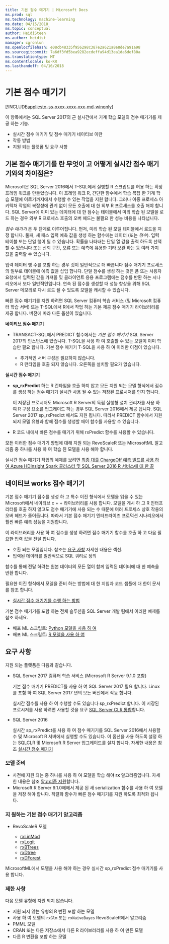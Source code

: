 ```yaml
---
title: 기본 점수 매기기 | Microsoft Docs
ms.prod: sql
ms.technology: machine-learning
ms.date: 04/15/2018
ms.topic: conceptual
author: HeidiSteen
ms.author: heidist
manager: cgronlun
ms.openlocfilehash: e08cb48335f956298c387e2a621a8e8de7a91a98
ms.sourcegitcommit: 7a6df3fd5bea9282ecdeffa94d13ea1da6def80a
ms.translationtype: MT
ms.contentlocale: ko-KR
ms.lasthandoff: 04/16/2018
---
```

# <a name="native-scoring"></a>기본 점수 매기기
[!INCLUDE[appliesto-ss-xxxx-xxxx-xxx-md-winonly](../includes/appliesto-ss-xxxx-xxxx-xxx-md-winonly.md)]

이 항목에서는 SQL Server 2017의 근 실시간에서 기계 학습 모델의 점수 매기기를 제공 하는 기능.

+ 실시간 점수 매기기 및 점수 매기기 네이티브 이란
+ 작동 방법
+ 지원 되는 플랫폼 및 요구 사항

## <a name="what-is-native-scoring-and-how-is-it-different-from-realtime-scoring"></a>기본 점수 매기기를 란 무엇이 고 어떻게 실시간 점수 매기기와의 차이점은?

Microsoft은 SQL Server 2016에서 T-SQL에서 실행할 R 스크립트를 허용 하는 확장 프레임 워크를 만들었습니다. 이 프레임 워크 R, 간단한 함수에서 학습 복잡 한 기계 학습 모델에 이르기까지에서 수행할 수 있는 작업을 지원 합니다. 그러나 이중 프로세스 아키텍처 작업의 복잡성에 관계 없이 모든 호출에 대 한 외부 R 프로세스를 호출 해야 합니다. SQL Server에 이미 있는 데이터에 대 한 점수는 테이블에서 미리 학습 된 모델을 로드 하는 경우 외부 R 프로세스 호출의 오버 헤드는 불필요 한 성능 비용을 나타냅니다.

_점수 매기기_ 은 두 단계로 이루어집니다. 먼저, 미리 학습 된 모델 테이블에서 로드을 지정 합니다. 둘째, 새 패스 입력 예측 값을 생성 하는 함수에는 데이터 (또는 _점수_). 입력 테이블 또는 단일 행이 될 수 있습니다. 확률을 나타내는 단일 열 값을 출력 하도록 선택할 수 있습니다 또는 신뢰 구간, 오류 또는 예측에 유용한 기타 보완 하는 등 여러 가지 값을 출력할 수 있습니다.

입력 데이터 행 수를 포함 하는 경우 것이 일반적으로 더 빠릅니다 점수 매기기 프로세스의 일부로 테이블에 예측 값을 삽입 합니다.  단일 점수를 생성 하는 것은 폼 또는 사용자 요청에서 입력된 값을 가져올 및 클라이언트 응용 프로그램에는 점수를 반환 하는 시나리오에서 보다 일반적인입니다. 연속 된 점수를 생성할 때 성능 향상을 위해 SQL Server 메모리로 다시 로드 될 수 있도록 모델을 캐시할 수 있습니다.

빠른 점수 매기기를 지원 하려면 SQL Server 컴퓨터 학습 서비스 (및 Microsoft 컴퓨터 학습 서버) 또는 T-SQL에서 R에서 작업 하는 기본 제공 점수 매기기 라이브러리를 제공 합니다. 버전에 따라 다른 옵션이 있습니다.

**네이티브 점수 매기기**

+ TRANSACT-SQL에서 PREDICT 함수에서는 _기본 점수 매기기_ SQL Server 2017의 인스턴스에 있습니다. T-SQL을 사용 하 여 호출할 수 있는 모델이 이미 학습만 필요 합니다. 기본 점수 매기기 T-SQL을 사용 하 여 이러한 이점이 있습니다.

    + 추가적인 서버 구성은 필요하지 않습니다.
    + R 런타임을 호출 되지 않습니다. 오른쪽을 설치할 필요가 없습니다.

**실시간 점수 매기기**

+ **sp_rxPredict** 하는 R 런타임을 호출 하지 않고 모든 지원 되는 모델 형식에서 점수를 생성 하는 점수 매기기 실시간 사용 될 수 있는 저장된 프로시저를 인지 합니다.

  이 저장된 프로시저도 Microsoft R Server의 독립 실행형 설치 관리자를 사용 하 여 R 구성 요소를 업그레이드 하는 경우 SQL Server 2016에서 제공 됩니다. SQL Server 2017 sp_rxPredict 에서도 지원 됩니다. 따라서 PREDICT 함수에서 지원 되지 모델 유형과 함께 점수를 생성할 때이 함수를 사용할 수 있습니다.

+ R 코드 내에서 빠른 점수를 매기기 위해 rxPredict 함수를 사용할 수 있습니다.

모든 이러한 점수 매기기 방법에 대해 지원 되는 RevoScaleR 또는 MicrosoftML 알고리즘 중 하나를 사용 하 여 학습 된 모델을 사용 해야 합니다.

실시간 점수 매기기 작업의 예제를 보려면 [최종 대출 ChargeOff 예측 빌드를 사용 하 여 Azure HDInsight Spark 클러스터 및 SQL Server 2016 R 서비스에 대 한 끝](https://blogs.msdn.microsoft.com/rserver/2017/06/29/end-to-end-loan-chargeoff-prediction-built-using-azure-hdinsight-spark-clusters-and-sql-server-2016-r-service/)

## <a name="how-native-scoring-works"></a>네이티브 works 점수 매기기

기본 점수 매기기 점수를 생성 하 고 특수 이진 형식에서 모델을 읽을 수 있는 Microsoft에서 네이티브 c + + 라이브러리를 사용 합니다. 모델을 게시 하 고 R 인터프리터를 호출 하지 않고도 점수 매기기에 사용 되는 수 때문에 여러 프로세스 상호 작용의 오버 헤드가 줄어듭니다. 따라서 기본 점수 매기기 엔터프라이즈 프로덕션 시나리오에서 훨씬 빠른 예측 성능을 지원합니다.

이 라이브러리를 사용 하 여 점수를 생성 하려면 점수 매기기 함수를 호출 하 고 다음 필요한 입력 값을 전달 합니다.

+ 호환 되는 모델입니다. 참조는 [요구 사항](#Requirements) 자세한 내용은 섹션.
+ 입력된 데이터를 일반적으로 SQL 쿼리로 정의

함수를 통해 전달 하려는 원본 데이터의 모든 열이 함께 입력된 데이터에 대 한 예측을 반환 합니다.

필요한 이진 형식에서 모델을 준비 하는 방법에 대 한 지침과 코드 샘플에 대 한이 문서를 참조 합니다.

+ [실시간 점수 매기기를 수행 하는 방법](r/how-to-do-realtime-scoring.md)

기본 점수 매기기를 포함 하는 전체 솔루션을 SQL Server 개발 팀에서 이러한 예제를 참조 하세요.

+ 배포 ML 스크립트: [Python 모델을 사용 하 여](https://microsoft.github.io/sql-ml-tutorials/python/rentalprediction/step/3.html)
+ 배포 ML 스크립트: [R 모델을 사용 하 여](https://microsoft.github.io/sql-ml-tutorials/R/rentalprediction/step/3.html)

## <a name="requirements"></a>요구 사항

지원 되는 플랫폼은 다음과 같습니다.

+ SQL Server 2017 컴퓨터 학습 서비스 (Microsoft R Server 9.1.0 포함)
    
    기본 점수 매기기 PREDICT를 사용 하 여 SQL Server 2017 필요 합니다.
    Linux를 포함 하 여 SQL Server 2017 년의 모든 버전에서 작동 합니다.

    실시간 점수를 사용 하 여 수행할 수도 있습니다 sp_rxPredict 합니다. 이 저장된 프로시저를 사용 하려면 사용할 것을 요구 [SQL Server CLR 통합](https://docs.microsoft.com/dotnet/framework/data/adonet/sql/introduction-to-sql-server-clr-integration)합니다.

+ SQL Server 2016

   실시간 sp_rxPredict를 사용 하 여 점수 매기기를 SQL Server 2016에서 사용할 수 및 Microsoft R 서버에서 실행할 수도 있습니다. 이 옵션을 사용 하도록 설정 하는 SQLCLR 및 Microsoft R Server 업그레이드를 설치 합니다.
   자세한 내용은 참조 [실시간 점수 매기기](Real-time-scoring.md)

### <a name="model-preparation"></a>모델 준비

+ 사전에 지원 되는 중 하나를 사용 하 여 모델을 학습 해야 **rx** 알고리즘입니다. 자세한 내용은 참조 [알고리즘 지원](#bkmk_native_supported_algos)합니다.
+ Microsoft R Server 9.1.0에에서 제공 된 새 serialization 함수를 사용 하 여 모델을 저장 해야 합니다. 직렬화 함수가 빠른 점수 매기기를 지원 하도록 최적화 됩니다.

### <a name="bkmk_native_supported_algos"></a> 지 원하는 기본 점수 매기기 알고리즘

+ RevoScaleR 모델

  + [rxLinMod](https://docs.microsoft.com/r-server/r-reference/revoscaler/rxlinmod)
  + [rxLogit](https://docs.microsoft.com/r-server/r-reference/revoscaler/rxlogit)
  + [rxBTrees](https://docs.microsoft.com/r-server/r-reference/revoscaler/rxbtrees)
  + [rxDtree](https://docs.microsoft.com/r-server/r-reference/revoscaler/rxdtree)
  + [rxDForest](https://docs.microsoft.com/r-server/r-reference/revoscaler/rxdforest)

MicrosoftML에서 모델을 사용 해야 하는 경우 실시간 sp_rxPredict 점수 매기기를 사용 합니다.

### <a name="restrictions"></a>제한 사항

다음 모델 유형에 지원 되지 않습니다.

+ 지원 되지 않는 유형의 R 변환 포함 하는 모델
+ 사용 하 여 모델의 `rxGlm` 또는 `rxNaiveBayes` RevoScaleR에서 알고리즘
+ PMML 모델
+ CRAN 또는 다른 저장소에서 다른 R 라이브러리를 사용 하 여 만든 모델
+ 다른 R 변환을 포함 하는 모델
